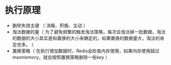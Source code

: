 # 执行原理
- 删除失效主键 （ 消极、积极、主动 ）
- 淘汰数据的量（ 为了避免频繁的触发淘汰策略，每次会淘汰掉一批数据，淘汰的数据的大小其实是和置换的大小来确定的，如果置换的数据量大，淘汰的肯定也多。 ）
- 置换策略（ 在执行增加数据时，Redis会检查内存使用，如果内存使用超过maxmemory，就会按照置换策略删除一些key ）
